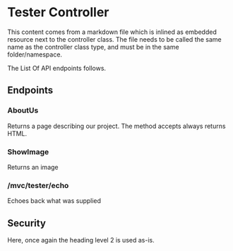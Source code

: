 ﻿# Tester Controller
This content comes from a markdown file which is inlined as embedded resource next to the controller class.
The file needs to be called the same name as the controller class type, and must be in the same folder/namespace.

The List Of API endpoints follows.
## Endpoints

### AboutUs
Returns a page describing our project. The method accepts always returns HTML.

### ShowImage
Returns an image

### /mvc/tester/echo
Echoes back what was supplied



## Security
Here, once again the heading level 2 is used as-is.


